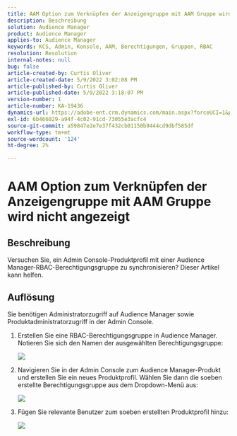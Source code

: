 ```yaml
---
title: AAM Option zum Verknüpfen der Anzeigengruppe mit AAM Gruppe wird nicht angezeigt
description: Beschreibung
solution: Audience Manager
product: Audience Manager
applies-to: Audience Manager
keywords: KCS, Admin, Konsole, AAM, Berechtigungen, Gruppen, RBAC
resolution: Resolution
internal-notes: null
bug: false
article-created-by: Curtis Oliver
article-created-date: 5/9/2022 3:02:08 PM
article-published-by: Curtis Oliver
article-published-date: 5/9/2022 3:18:07 PM
version-number: 1
article-number: KA-19436
dynamics-url: https://adobe-ent.crm.dynamics.com/main.aspx?forceUCI=1&pagetype=entityrecord&etn=knowledgearticle&id=fd12a1fd-a8cf-ec11-a7b5-00224809c196
exl-id: 6b466029-a94f-4c02-91cd-73055e3acfc4
source-git-commit: a59847e2e7e37f432cb01150b9444cd9dbf585df
workflow-type: tm+mt
source-wordcount: '124'
ht-degree: 2%

---
```


# AAM Option zum Verknüpfen der Anzeigengruppe mit AAM Gruppe wird nicht angezeigt

## Beschreibung

Versuchen Sie, ein Admin Console-Produktprofil mit einer Audience Manager-RBAC-Berechtigungsgruppe zu synchronisieren? Dieser Artikel kann helfen.

## Auflösung

Sie benötigen Administratorzugriff auf Audience Manager sowie Produktadministratorzugriff in der Admin Console.

1. Erstellen Sie eine RBAC-Berechtigungsgruppe in Audience Manager. Notieren Sie sich den Namen der ausgewählten Berechtigungsgruppe:

   ![](assets/5a5b40de-a9cf-ec11-a7b5-00224809c196.png)

1. Navigieren Sie in der Admin Console zum Audience Manager-Produkt und erstellen Sie ein neues Produktprofil. Wählen Sie dann die soeben erstellte Berechtigungsgruppe aus dem Dropdown-Menü aus:

   ![](assets/2689da02-aacf-ec11-a7b5-00224809c196.png)

1. Fügen Sie relevante Benutzer zum soeben erstellten Produktprofil hinzu:

   ![](assets/6a896e46-aacf-ec11-a7b5-00224809c196.png)

